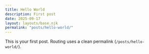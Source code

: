 ```yaml
---
title: Hello World
description: First post
date: 2025-09-17
layout: layouts/base.njk
permalink: "posts/hello-world/"
---
```

This is your first post. Routing uses a clean permalink (`/posts/hello-world/`).

